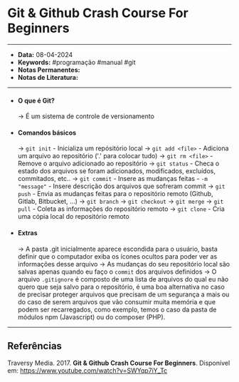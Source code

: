 
# Git & Github Crash Course For Beginners
---
- **Data:** 08-04-2024
- **Keywords:** #programação #manual #git
- **Notas Permanentes:**
- **Notas de Literatura:**
---
- #### O que é Git?
	-> É um sistema de controle de versionamento
- #### Comandos básicos
	-> `git init` - Inicializa um repósitório local
	-> `git add <file>` - Adiciona um arquivo ao repositório ('.' para colocar tudo)
	-> `git rm <file>` - Remove o arquivo adicionado ao repositório
	-> `git status` - Checa o estado dos arquivos se foram adicionados, modificados, excluídos, commitados, etc..
	-> `git commit` - Insere as mudanças feitas
		- `-m "message"` - Insere descrição dos arquivos que sofreram commit
	-> `git push` - Envia as mudanças feitas para o repositório remoto (Github, Gitlab, Bitbucket, ...)
	-> `git branch`
	-> `git checkout`
	-> `git merge`
	-> `git pull` - Coleta as informações do repositório remoto
	-> `git clone` - Cria uma cópia local do repositório remoto

- #### Extras
	-> A pasta .git inicialmente aparece escondida para o usuário, basta definir que o computador exiba os ícones ocultos para poder ver as informações desse arquivo
	-> As mudanças do seu repositório local são salvas apenas quando eu faço o `commit` dos arquivos definidos
	-> O arquivo `.gitignore` é composto de uma lista de arquivos do qual eu não quero que seja salvo para o repositório, é uma boa alternativa no caso de precisar proteger arquivos que precisam de um segurança a mais ou do caso de serem arquivos que vão consumir muita memória e que podem ser recarregados, como exemplo, temos o caso da pasta de módulos npm (Javascript) ou do composer (PHP).

---
## Referências

Traversy Media. 2017. **Git & Github Crash Course For Beginners**. Disponível em:  <https://www.youtube.com/watch?v=SWYqp7iY_Tc>
